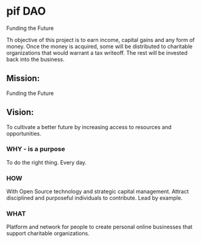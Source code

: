# pif DAO
Funding the Future

Th objective of this project is to earn income, capital gains and any form of money. Once the money is acquired, some will be distributed to charitable organizations that would warrant a tax writeoff. The rest will be invested back into the business.   

## Mission:

Funding the Future

## Vision:

To cultivate a better future by increasing access to resources and opportunities.



### WHY - is a purpose

To do the right thing. Every day. 

### HOW

With Open Source technology and strategic capital management. Attract disciplined and purposeful individuals to contribute. Lead by example.  

### WHAT 

Platform and network for people to create personal online businesses that support charitable organizations. 
